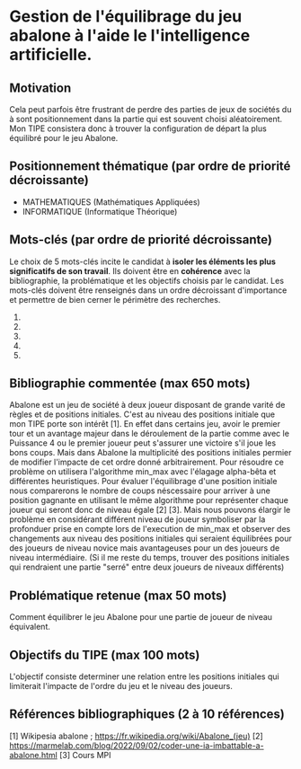 # Gestion de l'équilibrage du jeu abalone à l'aide le l'intelligence artificielle.

## Motivation
Cela peut parfois être frustrant de perdre des parties de jeux de sociétés du à sont positionnement dans la partie qui est souvent choisi aléatoirement.
Mon TIPE consistera donc à trouver la configuration de départ la plus équilibré pour le jeu Abalone.

## Positionnement thématique (par ordre de priorité décroissante)

- MATHEMATIQUES (Mathématiques Appliquées)
- INFORMATIQUE (Informatique Théorique)


## Mots-clés (par ordre de priorité décroissante)

Le choix de 5 mots-clés incite le candidat à **isoler les éléments les plus significatifs de son travail**. Ils doivent être en **cohérence** avec la bibliographie, la problématique et les objectifs choisis par le candidat. Les mots-clés doivent être renseignés dans un ordre décroissant d'importance et permettre de bien cerner le périmètre des recherches.

1.
2.
3.
4.
5.


## Bibliographie commentée (max 650 mots)

Abalone est un jeu de société à deux joueur disposant de grande varité de règles et de positions initiales.
C'est au niveau des positions initiale que mon TIPE porte son intérêt [1].
En effet dans certains jeu, avoir le premier tour et un avantage majeur dans le déroulement de la partie comme avec le Puissance 4 ou le premier joueur peut s'assurer une victoire s'il joue les bons coups. Mais dans Abalone la multiplicité des positions initiales permier de modifier l'impacte de cet ordre donné arbitrairement.
Pour résoudre ce problème on utilisera l'algorithme min_max avec l'élagage alpha-bêta et différentes heuristiques.
Pour évaluer l'équilibrage d'une position initiale nous comparerons le nombre de coups néscessaire pour arriver à une position gagnante en utilisant le même algorithme pour représenter chaque joueur qui seront donc de niveau égale [2] [3].
Mais nous pouvons élargir le problème en considérant différent niveau de joueur symboliser par la profonduer prise en compte lors de l'execution de min_max et observer des changements aux niveau des positions initiales qui seraient équilibrées pour des joueurs de niveau novice mais avantageuses pour un des joueurs de niveau intermédiaire.
(Si il me reste du temps, trouver des positions initiales qui rendraient une partie "serré" entre deux joueurs de niveaux différents)

## Problématique retenue (max 50 mots)

Comment équilibrer le jeu Abalone pour une partie de joueur de niveau équivalent.


## Objectifs du TIPE (max 100 mots)

L'objectif consiste determiner une relation entre les positions initiales qui limiterait l'impacte de l'ordre du jeu et le niveau des joueurs.

## Références bibliographiques (2 à 10 références)

[1] Wikipesia abalone ; https://fr.wikipedia.org/wiki/Abalone_(jeu) 
[2] https://marmelab.com/blog/2022/09/02/coder-une-ia-imbattable-a-abalone.html
[3] Cours MPI
